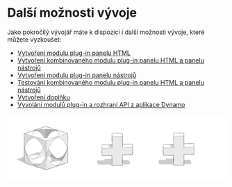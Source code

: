 # Další možnosti vývoje

Jako pokročilý vývojář máte k dispozici i další možnosti vývoje, které můžete vyzkoušet:

* [Vytvoření modulu plug-in panelu HTML](creating-an-html-panel-plugin.md)
* [Vytvoření kombinovaného modulu plug-in panelu HTML a panelu nástrojů](creating-a-combined-html-panel-and-toolbar-plugin.md)
* [Vytvoření modulu plug-in panelu nástrojů](creating-a-toolbar-based-plugin.md)
* [Testování kombinovaného modulu plug-in panelu HTML a panelu nástrojů](testing-a-combined-html-panel-and-toolbar-plugin.md)
* [Vytvoření doplňku](creating-an-add-in.md)
* [Vyvolání modulů plug-in a rozhraní API z aplikace Dynamo](invoking-plugins-and-api-from-dynamo.md)

![](../../../.gitbook/assets/c23.PNG)
